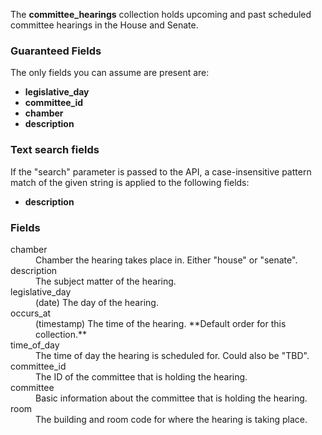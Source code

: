 The **committee_hearings** collection holds upcoming and past scheduled committee hearings in the House and Senate.

### Guaranteed Fields

The only fields you can assume are present are:

* **legislative_day**
* **committee_id**
* **chamber**
* **description**

### Text search fields

If the "search" parameter is passed to the API, a case-insensitive pattern match of the given string is applied to the following fields:

* **description**

### Fields

<dt>chamber</dt>
<dd>Chamber the hearing takes place in. Either "house" or "senate".</dd>

<dt>description</dt>
<dd>The subject matter of the hearing.</dd>

<dt>legislative_day</dt>
<dd>(date) The day of the hearing.</dd>

<dt>occurs_at</dt>
<dd>(timestamp) The time of the hearing. **Default order for this collection.**</dd>

<dt>time_of_day</dt>
<dd>The time of day the hearing is scheduled for. Could also be "TBD".</dd>

<dt>committee_id</dt>
<dd>The ID of the committee that is holding the hearing.</dd>

<dt>committee</dt>
<dd>Basic information about the committee that is holding the hearing.</dd>

<dt>room</dt>
<dd>The building and room code for where the hearing is taking place.</dd>
